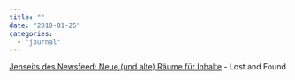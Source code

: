 ```yaml
---
title: ""
date: "2018-01-25"
categories: 
  - "journal"
---
```


[Jenseits des Newsfeed: Neue (und alte) Räume für Inhalte](http://wittenbrink.net/lostandfound/jenseits-des-newsfeed-neue-und-alte-raume-fur-inhalte/) - Lost and Found
